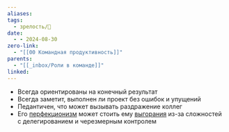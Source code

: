 ```yaml
---
aliases: 
tags:
  - зрелость/🌱
date:
  - - 2024-08-30
zero-link:
  - "[[00 Командная продуктивность]]"
parents:
  - "[[_inbox/Роли в команде]]"
linked: 
---
```

- Всегда ориентированы на конечный результат
- Всегда заметит, выполнен ли проект без ошибок и упущений
- Педантичен, что может вызывать раздражение коллег
- Его [перфекционизм](knowledge/human/Перфекционизм.md) может стоить ему [выгорания](knowledge/health/болезни/Выгорание.md) из-за сложностей с делегированием и черезмерным контролем
